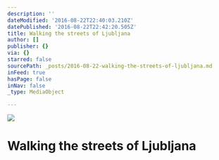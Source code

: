 ```yaml
---
description: ''
dateModified: '2016-08-22T22:40:03.210Z'
datePublished: '2016-08-22T22:42:20.505Z'
title: Walking the streets of Ljubljana
author: []
publisher: {}
via: {}
starred: false
sourcePath: _posts/2016-08-22-walking-the-streets-of-ljubljana.md
inFeed: true
hasPage: false
inNav: false
_type: MediaObject

---
```

![](https://the-grid-user-content.s3-us-west-2.amazonaws.com/0b6789bd-3298-47c6-834a-1395f39d1fdd.jpg)

# Walking the streets of Ljubljana